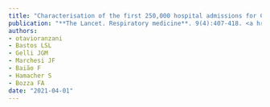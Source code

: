 ```yaml
---
title: "Characterisation of the first 250,000 hospital admissions for COVID-19 in Brazil: a retrospective analysis of nationwide data"
publication: "**The Lancet. Respiratory medicine**. 9(4):407-418. <a href='https://doi.org/10.1016/s2213-2600(20)30560-9' target='_blank' rel='noopener noreferrer'>10.1016/s2213-2600(20)30560-9</a>"
authors:
- otavioranzani
- Bastos LSL
- Gelli JGM
- Marchesi JF
- Baião F
- Hamacher S
- Bozza FA
date: "2021-04-01"
---
```

